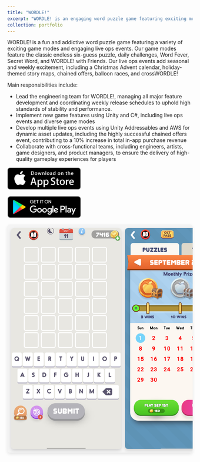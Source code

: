 ```yaml
---
title: "WORDLE!"
excerpt: "WORDLE! is an engaging word puzzle game featuring exciting modes and live events, ranking in the top 15 word games on the Apple Store <br/><img src='/images/W_Icon.png' height='300' width='300'>"
collection: portfolio
---
```


WORDLE! is a fun and addictive word puzzle game featuring a variety of exciting game modes and engaging live ops events. Our game modes feature the classic endless six-guess puzzle, daily challenges, Word Fever, Secret Word, and WORDLE! with
Friends. Our live ops events add seasonal and weekly excitement, including a Christmas Advent calendar, holiday-themed story maps, chained offers, balloon races, and crossWORDLE!

Main responsibilities include:

- Lead the engineering team for WORDLE!, managing all major feature development and coordinating weekly release schedules to uphold high standards of stability and performance.
- Implement new game features using Unity and C#, including live ops events and diverse game modes
- Develop multiple live ops events using Unity Addressables and AWS for dynamic asset updates, including the highly successful chained offers event, contributing to a 10% increase in total in-app purchase revenue
- Collaborate with cross-functional teams, including engineers, artists, game designers, and product managers, to ensure the delivery of high-quality gameplay experiences for players

[<img src='/images/AppStore.png' width='200'>](https://apps.apple.com/us/app/wordle/id1095569891)

[<img src='/images/GPC.png' width='200'>](https://play.google.com/store/apps/details?id=com.vottzapps.wordle)

<style>
    /* Container for the horizontal scrolling bar */
    .scrolling-gallery {
        display: flex;
        overflow-x: scroll;
        scroll-behavior: smooth;
        padding: 10px;
        background-color: #f4f4f4; /* Optional background color */
        border-radius: 8px;
        box-shadow: 0px 4px 8px rgba(0, 0, 0, 0.1);
        gap: 10px;
    }

    /* Style scrollbar for Webkit browsers */
    .scrolling-gallery::-webkit-scrollbar {
        height: 8px;
    }

    /* Customize scrollbar thumb */
    .scrolling-gallery::-webkit-scrollbar-thumb {
        background-color: #e0e0e0; /* Lighter shade to blend in */
        border-radius: 4px;
        border: 1px solid #f0f0f0;;
    }

    /* Customize scrollbar track */
    .scrolling-gallery::-webkit-scrollbar-track {
        background-color: #f4f4f4;
    }

    /* Each image container */
    .image-container {
        flex: 0 0 auto;
        width: 300px; 
        height: 600px; /* Adjust width as needed */
        overflow: hidden;
        text-align: center;
        border-radius: 8px;
        box-shadow: 0px 4px 8px rgba(0, 0, 0, 0.15);
    }

    /* Image styling */
    .image-container img {
        width: 100%;
        height: 100%; /* Adjust height as needed */
        object-fit: cover;
        transition: transform 0.3s ease-in-out;
        border-radius: 8px 8px 0 0;
    }

    /* Scale image on hover */
    .image-container:hover img {
        transform: scale(1.1);
    }

    /* Caption styling */
    .caption {
        font-size: 14px;
        color: #333;
        background-color: #fff;
        font-weight: 500;
        padding: 4px 0;
    }
</style>

<div class="scrolling-gallery">
    <!-- Replace the src with actual image URLs -->
    <div class="image-container">
        <img src="/images/W_Classic.jpg">
    </div>
    <div class="image-container">
        <img src="/images/W_Calendar.jpg">
    </div>
    <div class="image-container">
        <img src="/images/W_CO.jpg">
    </div>
    <div class="image-container">
        <img src="/images/W_Story_intro.jpg">
    </div>
    <div class="image-container">
        <img src="/images/W_Story.jpg">
    </div>
    <div class="image-container">
        <img src="/images/W_WF_Menu.jpg">
    </div>
    <div class="image-container">
        <img src="/images/W_SW.jpg">
    </div>
    <div class="image-container">
        <img src="/images/W_WF.jpg">
    </div>
    <div class="image-container">
        <img src="/images/W_Together.jpg">
    </div>
    <!-- Add more images as needed -->
</div>
